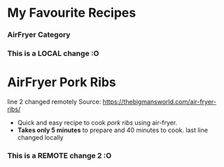 # My Favourite Recipes
### AirFryer Category

### This is a LOCAL change :O
# AirFryer Pork Ribs
line 2 changed remotely
Source: https://thebigmansworld.com/air-fryer-ribs/

- Quick and easy recipe to cook *pork ribs* using air-fryer.
- **Takes only 5 minutes** to prepare and 40 minutes to cook.
last line changed locally
### This is a REMOTE change 2 :O
